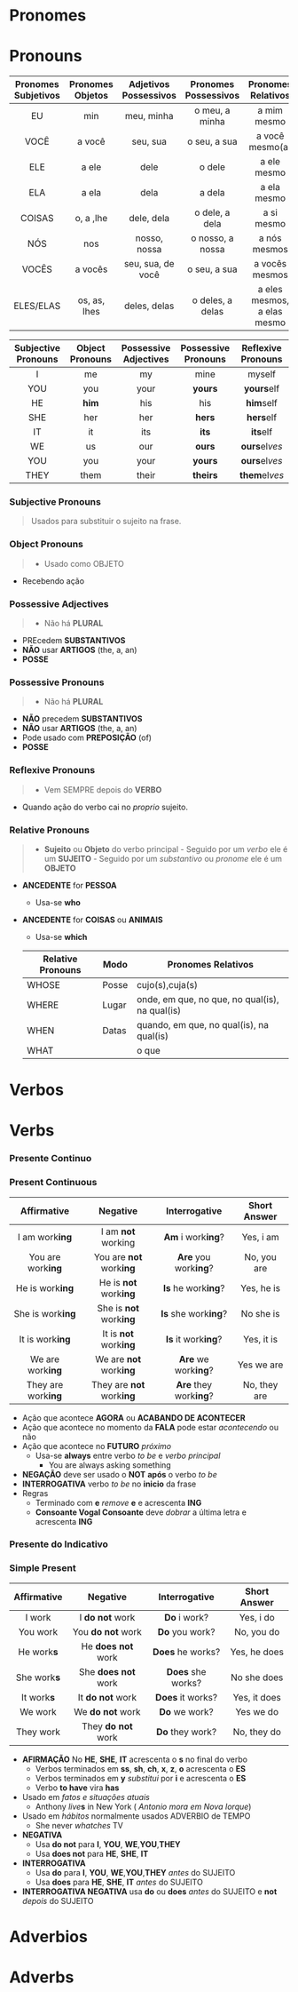 # Pronomes
# Pronouns


| Pronomes Subjetivos | Pronomes Objetos | Adjetivos Possessivos | Pronomes Possessivos | Pronomes Relativos          |
|:-------------------:|:----------------:|:---------------------:|:--------------------:|:---------------------------:|
| EU                   | min             | meu, minha            | o meu, a minha       | a mim mesmo                 |
| VOCÊ                 | a você          | seu, sua              | o seu, a sua         | a você mesmo(a)             |
| ELE                  | a ele           | dele                  | o dele               | a ele mesmo                 |
| ELA                  | a ela           | dela                  | a dela               | a ela mesmo                 |
| COISAS               | o, a ,lhe       | dele, dela            | o dele, a dela       | a si mesmo                  |
| NÓS                  | nos             | nosso, nossa          | o nosso, a nossa     | a nós mesmos                |
| VOCÊS                | a vocês         | seu, sua, de você     | o seu, a sua         | a vocês mesmos              |
| ELES/ELAS            | os, as, lhes    | deles, delas          | o deles, a delas     | a eles mesmos, a elas mesmo |

| Subjective Pronouns | Object Pronouns | Possessive Adjectives | Possessive Pronouns | Reflexive Pronouns |
|:-------------------:|:---------------:|:---------------------:|:-------------------:|:------------------:|
| I                   | me              | my                    | mine                | myself             |
| YOU                 | you             | your                  | **yours**           | **yours**elf       |
| HE                  | **him**         | his                   | his                 | **him**self        |
| SHE                 | her             | her                   | **hers**            | **hers**elf        |
| IT                  | it              | its                   | **its**             | **its**elf         |
| WE                  | us              | our                   | **ours**            | **ours**el*ves*    |
| YOU                 | you             | your                  | **yours**           | **ours**el*ves*    |
| THEY                | them            | their                 | **theirs**          | **them**el*ves*    |

### Subjective Pronouns
> Usados para substituir o sujeito na frase.

### Object Pronouns
> - Usado como OBJETO
  - Recebendo ação

### Possessive Adjectives
> - Não há **PLURAL**
  - PREcedem **SUBSTANTIVOS**
  - **NÃO** usar **ARTIGOS** (the, a, an)
  - **POSSE**

### Possessive Pronouns
> - Não há **PLURAL**
  - **NÃO** precedem **SUBSTANTIVOS**
  - **NÃO** usar **ARTIGOS** (the, a, an)
  - Pode usado com  **PREPOSIÇÃO** (of)
  - **POSSE**

### Reflexive Pronouns
> - Vem SEMPRE depois do **VERBO**
  - Quando ação do verbo cai no _proprio_ sujeito.


### Relative Pronouns
> - **Sujeito** ou **Objeto** do verbo principal
    - Seguido por um _verbo_ ele é um **SUJEITO**
    - Seguido por um _substantivo_ ou _pronome_ ele é um **OBJETO**
  - **ANCEDENTE** for **PESSOA**
    - Usa-se **who**
  - **ANCEDENTE** for **COISAS** ou **ANIMAIS**
    - Usa-se **which**

    | Relative Pronouns  | Modo   | Pronomes Relativos                                  |
    |--------------------|--------|-----------------------------------------------------|
    | WHOSE              | Posse  | cujo(s),cuja(s)                                     |
    | WHERE              | Lugar  | onde, em que, no que, no qual(is), na qual(is)      |
    | WHEN               | Datas  | quando, em que, no qual(is), na qual(is)            |
    | WHAT               |        | o que                                               |


# Verbos
# Verbs
### Presente Continuo
### Present Continuous

| Affirmative             | Negative                        | Interrogative               | Short Answer            |
|:-----------------------:|:-------------------------------:|:---------------------------:|:-----------------------:|
| I am work**ing**        | I am **not** working            | **Am** i work**ing**?       | Yes, i am               |
| You are work**ing**     | You are **not** work**ing**     | **Are** you work**ing**?    | No, you are             |
| He is work**ing**       | He is **not** work**ing**       | **Is** he work**ing**?      | Yes, he is              |
| She is work**ing**      | She is **not** work**ing**      | **Is** she work**ing**?     | No she is               |
| It is work**ing**       | It is **not** work**ing**       | **Is** it work**ing**?      | Yes, it is              |
| We are work**ing**      | We are **not** work**ing**      | **Are** we work**ing**?     | Yes we are              |
| They are work**ing**    | They are **not** work**ing**    | **Are** they work**ing**?   | No, they are            |

>
  - Ação que acontece **AGORA** ou **ACABANDO DE ACONTECER**
  - Ação que acontece no momento da **FALA** pode estar _acontecendo_ ou não
  - Ação que acontece no **FUTURO** _próximo_
    - Usa-se **always** entre verbo _to be_ e _verbo principal_
      - You are always asking something
  - **NEGAÇÃO** deve ser usado o **NOT** **após** o verbo _to be_
  - **INTERROGATIVA** verbo _to be_ no **inicio** da frase
  - Regras
    - Terminado com **e** _remove_ **e** e acrescenta **ING**
    - **Consoante Vogal Consoante** deve _dobrar_ a última letra e acrescenta **ING**



### Presente do Indicativo
### Simple Present

| Affirmative             | Negative                        | Interrogative               | Short Answer            |
|:-----------------------:|:-------------------------------:|:---------------------------:|:-----------------------:|
| I work                  | I **do not** work               | **Do** i work?              | Yes, i do               |
| You work                | You **do not** work             | **Do** you work?            | No, you do              |
| He work**s**            | He **does not** work            | **Does** he works?          | Yes, he does            |
| She work**s**           | She **does not** work           | **Does** she works?         | No she  does            |
| It work**s**            | It **do not** work              | **Does** it works?          | Yes, it does            |
| We work                 | We **do not** work              | **Do** we work?             | Yes we do               |
| They work               | They **do not** work            | **Do** they work?           | No, they do             |

>
  - **AFIRMAÇÃO** No **HE**, **SHE**, **IT** acrescenta o **s** no final do verbo
    - Verbos terminados em **ss**, **sh**, **ch**, **x**, **z**, **o** acrescenta o **ES**
    - Verbos terminados em **y** _substitui_ por **i** e acrescenta o **ES**
    - Verbo  **to have** vira **has**
  - Usado em _fatos e situações atuais_
    - Anthony _live_**s** in New York ( _Antonio mora em Nova Iorque_)
  - Usado em _hábitos_ normalmente usados ADVERBIO de TEMPO
    - She never _whatches_ TV
  - **NEGATIVA**
    - Usa **do not** para **I**, **YOU**, **WE**,**YOU**,**THEY**
    - Usa **does not** para **HE**, **SHE**, **IT**
  - **INTERROGATIVA**
    - Usa **do** para **I**, **YOU**, **WE**,**YOU**,**THEY** _antes_ do SUJEITO
    - Usa **does** para **HE**, **SHE**, **IT** _antes_ do SUJEITO
  - **INTERROGATIVA NEGATIVA** usa **do** ou **does** _antes_ do SUJEITO e **not** _depois_ do SUJEITO



# Adverbios
# Adverbs
